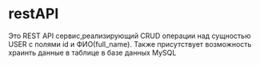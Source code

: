 # restAPI
Это REST API сервис,реализирующий CRUD операции над сущностью USER с полями id и ФИО(full_name).
Также присутствует возможность храинть данные в таблице в базе данных MySQL


